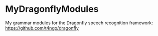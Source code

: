 # MyDragonflyModules
My grammar modules for the Dragonfly speech recognition framework:  https://github.com/t4ngo/dragonfly
